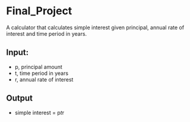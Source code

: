 # Final_Project 

A calculator that calculates simple interest given principal, annual rate of interest and time period in years.

## Input:
- p, principal amount
- t, time period in years
- r, annual rate of interest
## Output
- simple interest = p*t*r 

